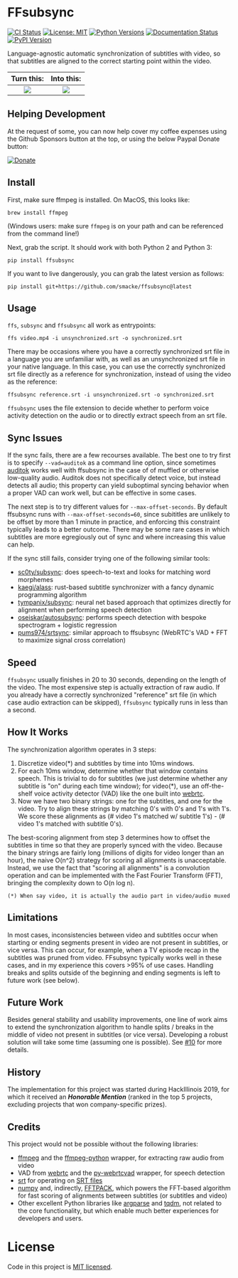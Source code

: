 FFsubsync
=======

[![CI Status](https://github.com/smacke/ffsubsync/workflows/master/badge.svg)](https://github.com/smacke/ffsubsync/actions)
[![License: MIT](https://img.shields.io/badge/License-MIT-maroon.svg)](https://opensource.org/licenses/MIT)
[![Python Versions](https://img.shields.io/pypi/pyversions/ffsubsync.svg)](https://pypi.org/project/ffsubsync)
[![Documentation Status](https://readthedocs.org/projects/ffsubsync/badge/?version=latest)](https://ffsubsync.readthedocs.io/en/latest/?badge=latest)
[![PyPI Version](https://img.shields.io/pypi/v/ffsubsync.svg)](https://pypi.org/project/ffsubsync)


Language-agnostic automatic synchronization of subtitles with video, so that
subtitles are aligned to the correct starting point within the video.

Turn this:                       |  Into this:
:-------------------------------:|:-------------------------:
![](https://raw.githubusercontent.com/smacke/ffsubsync/master/resources/img/tearing-me-apart-wrong.gif)  |  ![](https://raw.githubusercontent.com/smacke/ffsubsync/master/resources/img/tearing-me-apart-correct.gif)

Helping Development
-------------------
At the request of some, you can now help cover my coffee expenses using the
Github Sponsors button at the top, or using the below Paypal Donate button:

[![Donate](https://www.paypalobjects.com/en_US/i/btn/btn_donate_LG.gif)](https://www.paypal.com/cgi-bin/webscr?cmd=_s-xclick&hosted_button_id=XJC5ANLMYECJE)

Install
-------
First, make sure ffmpeg is installed. On MacOS, this looks like:
~~~
brew install ffmpeg
~~~
(Windows users: make sure `ffmpeg` is on your path and can be referenced
from the command line!)

Next, grab the script. It should work with both Python 2 and Python 3:
~~~
pip install ffsubsync
~~~
If you want to live dangerously, you can grab the latest version as follows:
~~~
pip install git+https://github.com/smacke/ffsubsync@latest
~~~

Usage
-----
`ffs`, `subsync` and `ffsubsync` all work as entrypoints:
~~~
ffs video.mp4 -i unsynchronized.srt -o synchronized.srt
~~~

There may be occasions where you have a correctly synchronized srt file in a
language you are unfamiliar with, as well as an unsynchronized srt file in your
native language. In this case, you can use the correctly synchronized srt file
directly as a reference for synchronization, instead of using the video as the
reference:

~~~
ffsubsync reference.srt -i unsynchronized.srt -o synchronized.srt
~~~

`ffsubsync` uses the file extension to decide whether to perform voice activity
detection on the audio or to directly extract speech from an srt file.

Sync Issues
-----------
If the sync fails, there are a few recourses available.  The best one to try
first is to specify `--vad=auditok` as a command line option, since sometimes
[auditok](https://github.com/amsehili/auditok) works well with ffsubsync in the
case of of muffled or otherwise low-quality audio.  Auditok does not
specifically detect voice, but instead detects all audio; this property can
yield suboptimal syncing behavior when a proper VAD can work
well, but can be effective in some cases.

The next step is to try different values for `--max-offset-seconds`. By default
ffsubsync runs with `--max-offset-seconds=60`, since subititles are unlikely
to be offset by more than 1 minute in practice, and enforcing this constraint
typically leads to a better outcome. There may be some rare cases in which
subtitles are more egregiously out of sync and where increasing this value can
help.

If the sync still fails, consider trying one of the following similar tools:
- [sc0ty/subsync](https://github.com/sc0ty/subsync): does speech-to-text and looks for matching word morphemes
- [kaegi/alass](https://github.com/kaegi/alass): rust-based subtitle synchronizer with a fancy dynamic programming algorithm
- [tympanix/subsync](https://github.com/tympanix/subsync): neural net based approach that optimizes directly for alignment when performing speech detection
- [oseiskar/autosubsync](https://github.com/oseiskar/autosubsync): performs speech detection with bespoke spectrogram + logistic regression
- [pums974/srtsync](https://github.com/pums974/srtsync): similar approach to ffsubsync (WebRTC's VAD + FFT to maximize signal cross correlation)

Speed
-----
`ffsubsync` usually finishes in 20 to 30 seconds, depending on the length of the
video. The most expensive step is actually extraction of raw audio. If you
already have a correctly synchronized "reference" srt file (in which case audio
extraction can be skipped), `ffsubsync` typically runs in less than a second.

How It Works
------------
The synchronization algorithm operates in 3 steps:
1. Discretize video(*) and subtitles by time into 10ms windows.
2. For each 10ms window, determine whether that window contains speech.  This
   is trivial to do for subtitles (we just determine whether any subtitle is
   "on" during each time window); for video(*), use an off-the-shelf voice
   activity detector (VAD) like
   the one built into [webrtc](https://webrtc.org/).
3. Now we have two binary strings: one for the subtitles, and one for the
   video.  Try to align these strings by matching 0's with 0's and 1's with
   1's. We score these alignments as (# video 1's matched w/ subtitle 1's) - (#
   video 1's matched with subtitle 0's).

The best-scoring alignment from step 3 determines how to offset the subtitles
in time so that they are properly synced with the video. Because the binary
strings are fairly long (millions of digits for video longer than an hour), the
naive O(n^2) strategy for scoring all alignments is unacceptable. Instead, we
use the fact that "scoring all alignments" is a convolution operation and can
be implemented with the Fast Fourier Transform (FFT), bringing the complexity
down to O(n log n).

`(*) When say video, it is actually the audio part in video/audio muxed`

Limitations
-----------
In most cases, inconsistencies between video and subtitles occur when starting
or ending segments present in video are not present in subtitles, or vice versa.
This can occur, for example, when a TV episode recap in the subtitles was pruned
from video. FFsubsync typically works well in these cases, and in my experience
this covers >95% of use cases. Handling breaks and splits outside of the beginning
and ending segments is left to future work (see below).

Future Work
-----------
Besides general stability and usability improvements, one line
of work aims to extend the synchronization algorithm to handle splits
/ breaks in the middle of video not present in subtitles (or vice versa).
Developing a robust solution will take some time (assuming one is possible).
See [#10](https://github.com/smacke/ffsubsync/issues/10) for more details.

History
-------
The implementation for this project was started during HackIllinois 2019, for
which it received an **_Honorable Mention_** (ranked in the top 5 projects,
excluding projects that won company-specific prizes).

Credits
-------
This project would not be possible without the following libraries:
- [ffmpeg](https://www.ffmpeg.org/) and the [ffmpeg-python](https://github.com/kkroening/ffmpeg-python) wrapper, for extracting raw audio from video
- VAD from [webrtc](https://webrtc.org/) and the [py-webrtcvad](https://github.com/wiseman/py-webrtcvad) wrapper, for speech detection
- [srt](https://pypi.org/project/srt/) for operating on [SRT files](https://en.wikipedia.org/wiki/SubRip#SubRip_text_file_format)
- [numpy](http://www.numpy.org/) and, indirectly, [FFTPACK](https://www.netlib.org/fftpack/), which powers the FFT-based algorithm for fast scoring of alignments between subtitles (or subtitles and video)
- Other excellent Python libraries like [argparse](https://docs.python.org/3/library/argparse.html) and [tqdm](https://tqdm.github.io/), not related to the core functionality, but which enable much better experiences for developers and users.

# License
Code in this project is [MIT licensed](https://opensource.org/licenses/MIT).
